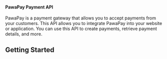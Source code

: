#### PawaPay Payment API

PawaPay is a payment gateway that allows you to accept payments from your customers. This API allows you to integrate
PawaPay into your website or application. You can use this API to create payments, retrieve payment details, and more.

## Getting Started
